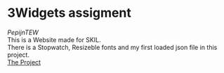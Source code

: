 # 3Widgets assigment
*PepijnTEW*\
This is a Website made for SKIL.\
There is a Stopwatch, Resizeble fonts and my first loaded json file in this project.\
[The Project](https://37923.hosts2.ma-cloud.nl/M3-SKILL/3Widgets/)
